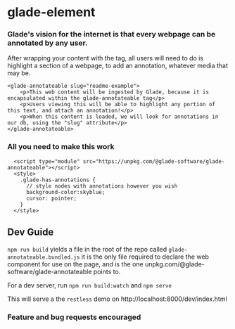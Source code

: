 # glade-element

### Glade's vision for the internet is that every webpage can be annotated by any user.

After wrapping your content with the tag, all users will need to do is highlight a section of a webpage, to add an annotation, whatever media that may be.

```
<glade-annotateable slug="readme-example">
    <p>This web content will be ingested by Glade, because it is encapsulated within the glade-annotateable tag</p>
    <p>Users viewing this will be able to highlight any portion of this text, and attach an annotation!</p>
    <p>When this content is loaded, we will look for annotations in our db, using the "slug" attribute</p>
</glade-annotateable>
```

### All you need to make this work
```
  <script type="module" src="https://unpkg.com/@glade-software/glade-annotateable"></script>
  <style>
    .glade-has-annotations {
      // style nodes with annotations however you wish
      background-color:skyblue;
      cursor: pointer;
    }
  </style>
```

## Dev Guide

`npm run build` yields a file in the root of the repo called `glade-annotateable.bundled.js` it is the only file required to declare the web component for use on the page, and is the one unpkg.com/@glade-software/glade-annotateable points to.

For a dev server, run `npm run build:watch` and `npm serve`

This will serve a the `restless` demo on http://localhost:8000/dev/index.html

### Feature and bug requests encouraged
